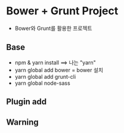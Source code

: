 # Bower + Grunt Project
- Bower와 Grunt를 활용한 프로젝트

## Base
- npm & yarn install ==> 나는 "yarn"
- yarn global add bower = bower 설치
- yarn global add grunt-cli
- yarn global node-sass

## Plugin add
## Warning
